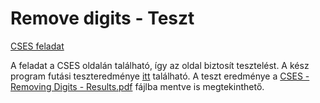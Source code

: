# Remove digits - Teszt
[CSES feladat](https://cses.fi/problemset/task/1637)

A feladat a CSES oldalán található, így az oldal biztosít tesztelést. A kész program futási teszteredménye [itt](https://cses.fi/problemset/result/10590153/) található. 
A teszt eredménye a [CSES - Removing Digits - Results.pdf](https://github.com/tonyk79/SZTE-PrgAlgoTan/blob/main/Dinamikus/CSES%20-%20Removing%20Digits%20-%20Results.pdf) fájlba mentve is megtekinthető. 
